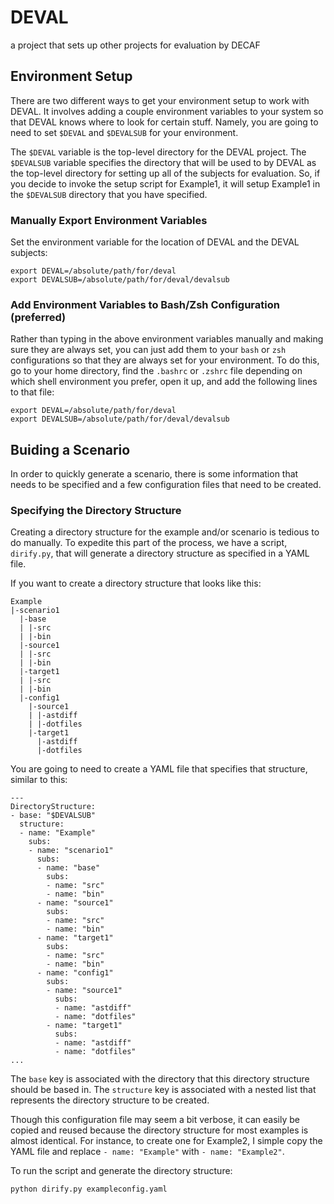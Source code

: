 # DEVAL

a project that sets up other projects for evaluation by DECAF

## Environment Setup

There are two different ways to get your environment setup to work with
DEVAL. It involves adding a couple environment variables to your system so
that DEVAL knows where to look for certain stuff. Namely, you are going to
need to set `$DEVAL` and `$DEVALSUB` for your environment.

The `$DEVAL` variable is the top-level directory for the DEVAL project.
The `$DEVALSUB` variable specifies the directory that will be used to by DEVAL
as the top-level directory for
setting up all of the subjects for evaluation. So, if you decide to invoke
the setup script for Example1, it will setup Example1 in the `$DEVALSUB`
directory that you have specified.

### Manually Export Environment Variables

Set the environment variable for the location of DEVAL and the DEVAL subjects:

    export DEVAL=/absolute/path/for/deval
    export DEVALSUB=/absolute/path/for/deval/devalsub

### Add Environment Variables to Bash/Zsh Configuration (preferred)

Rather than typing in the above environment variables manually and making
sure they are always set, you can just add them to your `bash` or `zsh`
configurations so that they are always set for your environment. To do this,
go to your home directory, find the `.bashrc` or `.zshrc` file depending on
which shell environment you prefer, open it up, and add the following lines
to that file:

    export DEVAL=/absolute/path/for/deval
    export DEVALSUB=/absolute/path/for/deval/devalsub

## Buiding a Scenario

In order to quickly generate a scenario, there is some information that
needs to be specified and a few configuration files that need to be created.

### Specifying the Directory Structure

Creating a directory structure for the example and/or scenario is tedious to
do manually. To expedite this part of the process, we have a script,
`dirify.py`, that will generate a directory structure as specified in a YAML
file.

If you want to create a directory structure that looks like this:

    Example
    |-scenario1
      |-base
      | |-src
      | |-bin
      |-source1
      | |-src
      | |-bin
      |-target1
      | |-src
      | |-bin
      |-config1
        |-source1
        | |-astdiff
        | |-dotfiles
        |-target1
          |-astdiff
          |-dotfiles

You are going to need to create a YAML file that specifies that structure,
similar to this:

    ---
    DirectoryStructure:
    - base: "$DEVALSUB"
      structure:
      - name: "Example"
        subs:
        - name: "scenario1"
          subs:
          - name: "base"
            subs:
            - name: "src"
            - name: "bin"
          - name: "source1"
            subs:
            - name: "src"
            - name: "bin"
          - name: "target1"
            subs:
            - name: "src"
            - name: "bin"
          - name: "config1"
            subs:
            - name: "source1"
              subs:
              - name: "astdiff"
              - name: "dotfiles"
            - name: "target1"
              subs:
              - name: "astdiff"
              - name: "dotfiles"
    ...

The `base` key is associated with the directory that this directory
structure should be based in. The `structure` key is associated with a
nested list that represents the directory structure to be created.

Though this configuration file may seem a bit verbose, it can easily be
copied and reused because the directory structure for most examples is
almost identical. For instance, to create one for Example2, I simple copy
the YAML file and replace `- name: "Example"` with `- name: "Example2"`.

To run the script and generate the directory structure:

    python dirify.py exampleconfig.yaml
